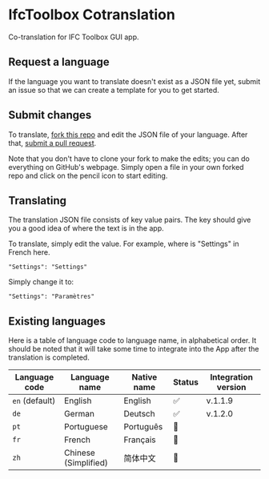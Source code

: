 # IfcToolbox Cotranslation

Co-translation for IFC Toolbox GUI app.

## Request a language

If the language you want to translate doesn't exist as a JSON file yet, submit an issue so that we can create a template for you to get started.

## Submit changes

To translate, [fork this repo](https://guides.github.com/activities/forking/) and edit the JSON file of your language. After that, [submit a pull request](https://guides.github.com/activities/forking/).

Note that you don't have to clone your fork to make the edits; you can do everything on GitHub's webpage. Simply open a file in your own forked repo and click on the pencil icon to start editing.

## Translating

The translation JSON file consists of key value pairs. The key should give you a good idea of where the text is in the app.

To translate, simply edit the value. For example, where is "Settings" in French here.

```
"Settings": "Settings"
```

Simply change it to:

```
"Settings": "Paramètres"
```

## Existing languages

Here is a table of language code to language name, in alphabetical order. It should be noted that it will take some time to integrate into the App after the translation is completed.

| Language code  | Language name        | Native name | Status | Integration version |
| -------------- | -------------------- | ----------- | ------ | ------------------- |
| `en` (default) | English              | English     | ✅      | v.1.1.9             |
| `de`           | German               | Deutsch     | ✅      | v.1.2.0             |
| `pt`           | Portuguese           | Português   | 🚧      |                     |
| `fr`           | French               | Français    | 🚧      |                     |
| `zh`           | Chinese (Simplified) | 简体中文    | 🚧      |                     |

